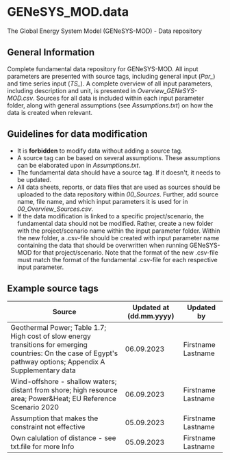 # GENeSYS_MOD.data
The Global Energy System Model (GENeSYS-MOD) - Data repository

## General Information
Complete fundamental data repository for GENeSYS-MOD. All input parameters are presented with source tags, including general input (*Par_*) and time series input (*TS_*). A complete overview of all input parameters, including description and unit, is presented in *Overview_GENeSYS-MOD.csv*. Sources for all data is included within each input parameter folder, along with general assumptions (see *Assumptions.txt*) on how the data is created when relevant. 

## Guidelines for data modification
- It is **forbidden** to modify data without adding a source tag.
- A source tag can be based on several assumptions. These assumptions can be elaborated upon in *Assumptions.txt*.
- The fundamental data should have a source tag. If it doesn't, it needs to be updated.
- All data sheets, reports, or data files that are used as sources should be uploaded to the data repository within *00_Sources*. Further, add source name, file name, and which input parameters it is used for in *00_Overview_Sources.csv*.  
- If the data modification is linked to a specific project/scenario, the fundamental data should not be modified. Rather, create a new folder with the project/scenario name within the input parameter folder. Within the new folder, a .csv-file should be created with input parameter name containing the data that should be overwritten when running GENeSYS-MOD for that project/scenario. Note that the format of the new .csv-file must match the format of the fundamental .csv-file for each respective input parameter. 

## Example source tags
| Source | Updated at (dd.mm.yyyy) | Updated by |
| ----------- | ----------- | ---------------- |
| Geothermal Power; Table 1.7; High cost of slow energy transitions for emerging countries: On the case of Egypt's pathway options; Appendix A Supplementary data | 06.09.2023 | Firstname Lastname <email adress> |
| Wind-offshore - shallow waters; distant from shore; high resource area; Power&Heat; EU Reference Scenario 2020 | 06.09.2023 | Firstname Lastname <email adress> |
| Assumption that makes the constraint not effective | 05.09.2023 | Firstname Lastname <email adress> |
| Own calulation of distance - see txt.file for more Info | 05.09.2023 | Firstname Lastname <email adress> |